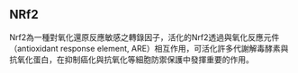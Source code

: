 ## NRf2
Nrf2為一種對氧化還原反應敏感之轉錄因子，活化的Nrf2透過與氧化反應元件（antioxidant response element, ARE）相互作用，可活化許多代謝解毒酵素與抗氧化蛋白，在抑制癌化與抗氧化等細胞防禦保護中發揮重要的作用。